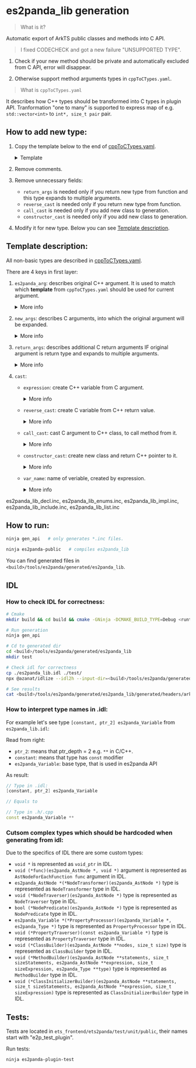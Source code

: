 # es2panda_lib generation

> What is it?

Automatic export of ArkTS public classes and methods into C API.

> I fixed CODECHECK and got a new failure "UNSUPPORTED TYPE".

1) Check if your new method should be private and automatically excluded from C API, error will disappear.

2) Otherwise support method arguments types in `cppToCTypes.yaml`.

> What is `cppToCTypes.yaml`

It describes how C++ types should be transformed into C types in plugin API.
Tranformation "one to many" is supported to express map of e.g. `std::vector<int>` to `int*, size_t pair` pair.

## How to add new type:

1) Copy the template below to the end of [cppToCTypes.yaml](./cppToCTypes.yaml).

    <details><summary>Template</summary>

    ```yaml
      # Describes C++ original argument.
      - es2panda_arg:
          name: '|arg_name|'
          type:
            name: 'FunctionSignature'
            namespace: 'ir' # optional
          min_ptr_depth: 1  # optional
          max_ptr_depth: 1  # optional

      # Describes C arguments, into which the original argument will be expanded.
        new_args:
        - type:
            name: "es2panda_FunctionSignature"
            ptr_depth: '|es2panda_arg.type.ptr_depth_int|'
          name: '|arg_name|'
          namespace: "ir::"

      # Describes additional C return arguments IF original argument is return type and expands to multiple arguments.
        return_args:
        - type:
            name: size_t
            ptr_depth: 1
          name: '|arg_name|Len'

        cast:
          # Create C++ variable from C argument.
            expression: >-
              auto |es2panda_arg.type.ptr_depth||arg_name|E2p =
              reinterpret_cast<ir::FunctionSignature |es2panda_arg.type.ptr_depth|>(|arg_name|);

          # Create C variable from C++ return value.
            reverse_cast:
              start: >-
                reinterpret_cast<?const? es2panda_FunctionSignature |es2panda_arg.type.ptr_depth|>

          # Cast C argument to C++ class, to call method from it.
            call_cast:
              call_var:
                name: classInstance
                type:
                  name: es2panda_FunctionSignature
                  ptr_depth: 1
              start: >-
                (reinterpret_cast<?const? ir::FunctionSignature *>(classInstance))->

          # Create new class and return C++ pointer to it.
            constructor_cast:
              start: >-
                ctxAllocator->New<ir::FunctionSignature>(
              end: )

          # Name of veriable, created by expression.
            var_name: '|arg_name|E2p'
    ```

    </details>

2) Remove comments.
3) Remove unnecessary fields:
    - `return_args` is needed only if you return new type from function and this type expands to multiple arguments.
    - `reverse_cast` is needed only if you return new type from function.
    - `call_cast` is needed only if you add new class to generation.
    - `constructor_cast` is needed only if you add new class to generation.
4) Modify it for new type. Below you can see [Template description](#template-description).

## Template description:
All non-basic types are described in [cppToCTypes.yaml](./cppToCTypes.yaml).

There are 4 keys in first layer:
1) `es2panda_arg`: describes original C++ argument. It is used to match which **template** from `cppToCTypes.yaml` should be used for current argument.

    <details><summary>More info</summary>

    FunctionSignature in `cppToCTypes.yaml`:
    ```yaml
    es2panda_arg:
        name: '|arg_name|'
        type:
            name: 'FunctionSignature'
            namespace: 'ir'
        min_ptr_depth: 1
    ```

    ### Generator finds match if:
    ```
    original_argument['type']['name']      == es2panda_arg['type']['name'] &&
    original_argument['type']['namespace'] == es2panda_arg['type']['namespace'] &&
    original_argument['type']['ptr_depth'] >= es2panda_arg['min_ptr_depth'] &&
    original_argument['type']['ptr_depth'] <= es2panda_arg['max_ptr_depth']
    ```
    If any of the fields are missing, the generator will skip the corresponding check (except for the type::name field).

    ### What is `|arg_name|`:
    It is placeholder. After matching **template**, generator stores placeholder values:
    ```ruby
    # Generator finds placeholder |arg_name| in es2panda_arg['name']
    # It stores the same value from original_argument:
    |arg_name| = original_argument['type']
    ```

    You can utilize this placeholder in various contexts, and it will be substituted with the saved value.

    ### Addressing other fields not outlined in the **template**:
    Following the alignment of the **template** and retention of placeholder values, es2panda_arg is supplanted by original_argument. Hence, other attributes are preserved.

    ### Clarification on ptr_depth and ref_depth:

    `ptr_depth` is number of `*` in argument.
    `ref_depth` is number of `&` in argument.

    #### Why is it needed:
    `min_ptr_depth` and `max_ptr_depth` are needed to separate 0 and 1+ ptr-cases, because the es2panda API stores pointers to empty structures and is not able to provide an instance of the class, only a pointer to it (except for primitive C types).
    For example:
        `AstNode` -> `es2panda_AstNode *`
        `AstNode *` -> `es2panda_AstNode *`
        `AstNode **` -> `es2panda_AstNode **`
    Where es2panda_AstNode is pointer to empty structure in es2panda API.

    ---
    </details>

2) `new_args`: describes C arguments, into which the original argument will be expanded.

    <details><summary>More info</summary>

    FunctionSignature in `cppToCTypes.yaml`:
    ```yaml
    new_args:
        - type:
            name: "es2panda_FunctionSignature"
            ptr_depth: 1
        name: '|arg_name|'
        namespace: "ir::"
    ```

    Describes argument for C-API:
    ```c++
    // original C++ argument:
    ir::FunctionSignature *MyVarName

    // new C argument:
    es2panda_FunctionSignature *MyVarName
    ```

    **Note:** please manually write namespace in the format like `ir::` (with `::`).

    ---
    </details>

3) `return_args`: describes additional C return arguments IF original argument is return type and expands to multiple arguments.

    <details><summary>More info</summary>

    FunctionSignature in `cppToCTypes.yaml`:
    ```yaml
    - name: '|arg_name|Len'
      type:
        name: size_t
        ptr_depth: 1
    ```

    ### When it is needed:
    If `original_argument` expands to **several argument** and if it is **return type** additional arguments should appear, through which the necessary values will be returned.
    For example:
    ```c++
    // Example: ArenaVector<int> -> int *, size_t *

    // C++ function
    ArenaVector<int> Foo();

    // C-API function
    int *FooInAPI(size_t *arenaVectorLen /* return argument appeared */)
    ```

    ---
    </details>

4) `cast`:
    - `expression`: create C++ variable from C argument.

        <details><summary>More info</summary>

        FunctionSignature in `cppToCTypes.yaml`:
        ```yaml
        expression: >-
            auto |es2panda_arg.type.ptr_depth||arg_name|E2p =
            reinterpret_cast<ir::FunctionSignature |es2panda_arg.type.ptr_depth|>(|arg_name|);
        ```

        Result:
        ```c++
        // C++ function
        void Foo(FunctionSignature *myArgument);

        // C-API function
        void FooInAPI(es2panda_FunctionSignature *myArgument) {
            auto *myArgumentE2p = reinterpret_cast<ir::FunctionSignature *>(myArgument);
            // ... other code
        }
        ```

        ### Note:
        You can see clever placeholder `|es2panda_arg.type.ptr_depth|`. It allows to get value from `es2panda_arg['type']['ptr_depth']`.
        If `es2panda_arg['type']['ptr_depth'] = 2`, then `|es2panda_arg.type.ptr_depth|` will be raplaced with `**` and `|es2panda_arg.type.ptr_depth_int|` will be replaced with `2`.

        ---
        </details>

    - `reverse_cast`: create C variable from C++ return value.

        <details><summary>More info</summary>

        FunctionSignature in `cppToCTypes.yaml`:
        ```yaml
        reverse_cast:
            start: >-
                reinterpret_cast<?const? es2panda_FunctionSignature |es2panda_arg.type.ptr_depth|>
        ```

        Result:
        ```c++
        // C++ function
        FunctionSignature *Foo();

        // C-API function
        es2panda_FunctionSignature *FooInAPI() {
            // auto res = reverse_cast['start']( Foo() )reverse_cast['end']
            auto res = reinterpret_cast<es2panda_FunctionSignature *>(Foo());
            return res;
        }
        ```

        ### Note:
        You can see `?const?`, it will be replaced with `const` if the type is const, and will be deleted otherwise.

        ---
        </details>

    - `call_cast`: cast C argument to C++ class, to call method from it.

        <details><summary>More info</summary>

        FunctionSignature in `cppToCTypes.yaml`:
        ```yaml
        call_cast:
            call_var:
                name: classInstance
                type:
                    name: es2panda_FunctionSignature
                    ptr_depth: 1
            start: >-
                (reinterpret_cast<?const? ir::FunctionSignature *>(classInstance))->
        ```

        Result:
        ```c++
        // C++ method
        class FunctionSignature {
            void Foo();
        }

        // C-API function
        void FooInAPI(es2panda_FunctionSignature *classInstance /* call_var appeared */) {
            // call_cast['start']Foo();
            (reinterpret_cast<ir::FunctionSignature *>(classInstance))->Foo();
        }

        ```

        `call_var`: additional C argument - class pointer, to call method from.

        ### Note:
        You can see `?const?`, it will be replaced with `const` if the type is const, and will be deleted otherwise.

        ---
        </details>


    - `constructor_cast`: create new class and return C++ pointer to it.

        <details><summary>More info</summary>

        FunctionSignature in `cppToCTypes.yaml`:
        ```yaml
        constructor_cast:
            start: >-
                ctxAllocator->New<ir::FunctionSignature>(
            end: )
        ```

        Result:
        ```c++
        // C++ constructor
        class FunctionSignature {
            FunctionSignature(int arg1, int arg2);
        }

        // C-API function
        es2panda_FunctionSignature FunctionSignatureInAPI(int arg1, int arg2) {
            // return reverse_cast['start']( constructor_cast['start'] <ARGUMENTS> constructor_cast['end'] )reverse_cast['end']
            return reinterpret_cast<es2panda_FunctionSignature *>(/* constructor cast -> */ ctxAllocator->New<ir::FunctionSignature>(arg1, arg2));
        }
        ```

        ### Note:
        Using only in constructors. Constructor cast is wrapped by reverse cast.

        ---
        </details>

    - `var_name`: name of veriable, created by expression.

        <details><summary>More info</summary>

        FunctionSignature in `cppToCTypes.yaml`:
        ```yaml
        var_name: '|arg_name|E2p'
        ```

        Result:
        ```c++
        // C++ function
        void Foo(FunctionSignature *myArgument);

        // C-API function
        void FooInAPI(es2panda_FunctionSignature *myArgument) {
            // expression:
            auto *myArgumentE2p = reinterpret_cast<ir::FunctionSignature *>(myArgument);

            // ... other code

            // calling C++ function, using new variable with name 'var_name'
            Foo(myArgumentE2p /* var_name */);
        }
        ```

        ---
        </details>


es2panda_lib_decl.inc, es2panda_lib_enums.inc, es2panda_lib_impl.inc, es2panda_lib_include.inc, es2panda_lib_list.inc

## How to run:
```bash
ninja gen_api   # only generates *.inc files.

ninja es2panda-public   # compiles es2panda_lib
```
You can find generated files in `<build>/tools/es2panda/generated/es2panda_lib`.

## IDL

### How to check IDL for correctness:
```bash
# Cmake
mkdir build && cd build && cmake -GNinja -DCMAKE_BUILD_TYPE=Debug <runtime_core>/static_core

# Run generation
ninja gen_api

# Cd to generated dir
cd <build>/tools/es2panda/generated/es2panda_lib
mkdir test

# Check idl for correctness
cp ./es2panda_lib.idl ./test/
npx @azanat/idlize --idl2h --input-dir=<build>/tools/es2panda/generated/es2panda_lib/test

# See results
cat <build>/tools/es2panda/generated/es2panda_lib/generated/headers/arkoala_api_generated.h
```


### How to interpret type names in .idl:
For example let's see type `[constant, ptr_2] es2panda_Variable` from `es2panda_lib.idl`:

Read from right:
- `ptr_2`: means that ptr_depth = 2 e.g. `**` in C/C++.
- `constant`: means that type has `const` modifier
- `es2panda_Variable`: base type, that is used in es2panda API

As result:
```c++
// Type in .idl:
[constant, ptr_2] es2panda_Variable

// Equals to

// Type in .h/.cpp
const es2panda_Variable **
```

### Cutsom complex types which should be hardcoded when generating from idl:
Due to the specifics of IDL there are some custom types:
- `void *` is represented as `void_ptr` in IDL.
- `void (*func)(es2panda_AstNode *, void *)` argument is represented as `AstNodeForEachFunction func` argument in IDL.
- `es2panda_AstNode *(*NodeTransformer)(es2panda_AstNode *)` type is represented as `NodeTransformer` type in IDL.
- `void (*NodeTraverser)(es2panda_AstNode *)` type is represented as `NodeTraverser` type in IDL.
- `bool (*NodePredicate)(es2panda_AstNode *)` type is represented as `NodePredicate` type in IDL.
- `es2panda_Variable *(*PropertyProcessor)(es2panda_Variable *, es2panda_Type *)` type is represented as `PropertyProcessor` type in IDL.
- `void (*PropertyTraverser)(const es2panda_Variable *)` type is represented as `PropertyTraverser` type in IDL.
- `void (*ClassBuilder)(es2panda_AstNode **nodes, size_t size)` type is represented as `ClassBuilder` type in IDL.
- `void (*MethodBuilder)(es2panda_AstNode **statements, size_t sizeStatements, es2panda_AstNode **expression, size_t sizeExpression, es2panda_Type **type)` type is represented as `MethodBuilder` type in IDL.
- `void (*ClassInitializerBuilder)(es2panda_AstNode **statements, size_t sizeStatements, es2panda_AstNode **expression, size_t sizeExpression)` type is represented as `ClassInitializerBuilder` type in IDL.


## Tests:
Tests are located in `ets_frontend/ets2panda/test/unit/public`, their names start with "e2p_test_plugin".

Run tests:
```bash
ninja es2panda-plugin-test
```
